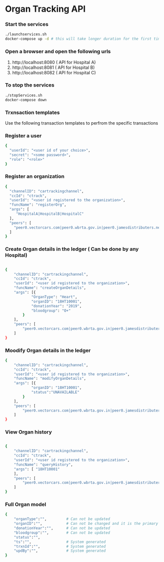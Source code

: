 # Organ Tracking API

### Start the services

```sh
./launchservices.sh
docker-compose up -d # this will take longer duration for the first time

```

### Open a browser and open the following urls

1. http://localhost:8080 ( API for Hospital A)
2. http://localhost:8081 ( API for Hospital B)
3. http://localhost:8082 ( API for Hospital C)

### To stop the services

```sh
./stopServices.sh
docker-compose down

```

### Trxnsaction templates 
Use  the following transaction templates to perfrom the specific transactions 

### Register a user
```sh
{
  "userId": "<user id of your choice>",
  "secret": "<some password>",
  "role": "<role>"
}
```
### Register an organization 
```sh
{
  "channelID": "cartrackingchannel",
  "ccId": "ctrack",
  "userId": "<user id registered to the organization>",
  "funcName": "registerOrg",
  "args": [
     "HospitalA|HospitalB|HospitalC"
  ],
  "peers": [
    "peer0.vectorcars.com|peer0.wbrta.gov.in|peer0.jamesdistributers.net"
  ]
}
```
### Create Organ details in the ledger ( Can be done by any Hospital)
```sh

{
	"channelID": "cartrackingchannel",
	"ccId": "ctrack",
	"userId": "<user id registered to the organization>",
	"funcName": "createOrganDetails",
	"args": [{
			"OrganType": "Heart",
			"organID": "18HT10001",
			"donationYear": "2019",
			"bloodgroup": "O+"
		}
	],
	"peers": [
		"peer0.vectorcars.com|peer0.wbrta.gov.in|peer0.jamesdistributers.net"
	]
}

```

### Moodify Organ details in the ledger

```sh
{
	"channelID": "cartrackingchannel",
	"ccId": "ctrack",
	"userId": "<user id registered to the organization>",
	"funcName": "modifyOrganDetails",
	"args": [{
			"organID": "18HT10001",
			"status":"UNAVAILABLE"
		}
	],
	"peers": [
		"peer0.vectorcars.com|peer0.wbrta.gov.in|peer0.jamesdistributers.net"
	]
}

```

### View Organ history 
```sh

{
	"channelID": "cartrackingchannel",
	"ccId": "ctrack",
	"userId": "<user id registered to the organization>",
	"funcName": "queryHistory",
	"args": [ "18HT10001"
	],
	"peers": [
		"peer0.vectorcars.com|peer0.wbrta.gov.in|peer0.jamesdistributers.net"
	]
}
```


### Full Organ model 

```sh
{
	"organType":"", 		# Can not be updated
	"organID":"",  			# Can not be changed and it is the primary key in ledger
	"donationYear":"",      # Can not be updated 
	"bloodgroup":"",        # Can not be updated
	"status":"",		
	"ts":"", 				# System generated
	"trxnId":"", 			# System generated
	"updBy":"", 			# System generated
}
```
